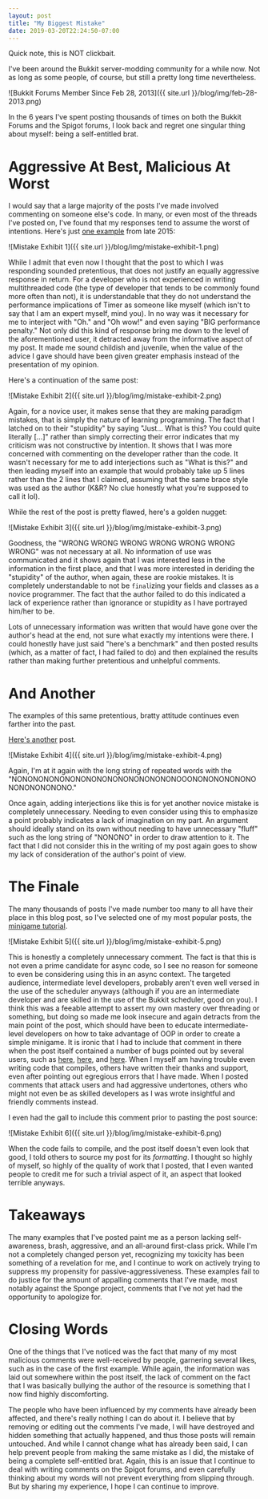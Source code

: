 ```yaml
---
layout: post
title: "My Biggest Mistake"
date: 2019-03-20T22:24:50-07:00
---
```


Quick note, this is NOT clickbait.

I've been around the Bukkit server-modding community for a
while now. Not as long as some people, of course, but still
a pretty long time nevertheless.

![Bukkit Forums Member Since Feb 28, 2013]({{ site.url }}/blog/img/feb-28-2013.png)

In the 6 years I've spent posting thousands of times on
both the Bukkit Forums and the Spigot forums, I look back
and regret one singular thing about myself: being a
self-entitled brat.

# Aggressive At Best, Malicious At Worst

I would say that a large majority of the posts I've made
involved commenting on someone else's code. In many, or
even most of the threads I've posted on, I've found that
my responses tend to assume the worst of intentions.
Here's just [one example](https://bukkit.org/threads/exonrunnable-a-new-runnable.390040/#post-3251252) from late 2015:

![Mistake Exhibit 1]({{ site.url }}/blog/img/mistake-exhibit-1.png)

While I admit that even now I thought that the post to
which I was responding sounded pretentious, that does not
justify an equally aggressive response in return. For a
developer who is not experienced in writing multithreaded
code (the type of developer that tends to be commonly
found more often than not), it is understandable that they
do not understand the performance implications of Timer
as someone like myself (which isn't to say that I am an
expert myself, mind you). In no way was it necessary for me
to interject with "Oh."  and "Oh wow!" and even saying
"BIG performance penalty." Not only did this kind of
response bring me down to the level of the aforementioned
user, it detracted away from the informative aspect of my
post. It made me sound childish and juvenile, when the
value of the advice I gave should have been given greater
emphasis instead of the presentation of my opinion.

Here's a continuation of the same post:

![Mistake Exhibit 2]({{ site.url }}/blog/img/mistake-exhibit-2.png)

Again, for a novice user, it makes sense that they are
making paradigm mistakes, that is simply the nature of
learning programming. The fact that I latched on to their
"stupidity" by saying "Just... What is this? You could quite literally [...]"
rather than simply correcting their error indicates that
my criticism was not constructive by intention. It shows
that I was more concerned with commenting on the developer
rather than the code. It wasn't necessary for me to
add interjections such as "What is this?" and then
leading myself into an example that would probably take up
5 lines rather than the 2 lines that I claimed, assuming
that the same brace style was used as the author (K&R? No
clue honestly what you're supposed to call it lol).

While the rest of the post is pretty flawed, here's a
golden nugget:

![Mistake Exhibit 3]({{ site.url }}/blog/img/mistake-exhibit-3.png)

Goodness, the "WRONG WRONG WRONG WRONG WRONG WRONG WRONG"
was not necessary at all. No information of use was
communicated and it shows again that I was interested less
in the information in the first place, and that I was more
interested in deriding the "stupidity" of the author, when
again, these are rookie mistakes. It is completely
understandable to not be `final`izing your fields and
classes as a novice programmer. The fact that the author
failed to do this indicated a lack of experience rather than
ignorance or stupidity as I have portrayed him/her to be.

Lots of unnecessary information was written that would have
gone over the author's head at the end, not sure what
exactly my intentions were there. I could honestly have
just said "here's a benchmark" and then posted results
(which, as a matter of fact, I had failed to do) and then 
explained the results rather than making further pretentious
and unhelpful comments.

# And Another

The examples of this same pretentious, bratty attitude
continues even farther into the past.

[Here's another](https://bukkit.org/threads/moving-packetplayoutparticles-with-entities.373750/#post-3172379) post.

![Mistake Exhibit 4]({{ site.url }}/blog/img/mistake-exhibit-4.png)

Again, I'm at it again with the long string of repeated
words with the "NONONONONONONONONONONONONONONONOOONONONONONONONONONONONONO."

Once again, adding interjections like this is for yet
another novice mistake is completely unnecessary. Needing
to even consider using this to emphasize a point probably
indicates a lack of imagination on my part. An argument
should ideally stand on its own without needing to have
unnecessary "fluff" such as the long string of "NONONO"
in order to draw attention to it. The fact that I did not
consider this in the writing of my post again goes to
show my lack of consideration of the author's point of
view.

# The Finale

The many thousands of posts I've made number too many to
all have their place in this blog post, so I've selected
one of my most popular posts, the [minigame tutorial](https://bukkit.org/threads/make-a-minigame-plugin.168164/).

![Mistake Exhibit 5]({{ site.url }}/blog/img/mistake-exhibit-5.png)

This is honestly a completely unnecessary comment. The
fact is that this is not even a prime candidate for async
code, so I see no reason for someone to even be considering
using this in an async context. The targeted audience,
intermediate level developers, probably aren't even well
versed in the use of the scheduler anyways (although if
you are an intermediate developer and are skilled in the
use of the Bukkit scheduler, good on you). I think this was
a feeable attempt to assert my own mastery over threading
or something, but doing so made me look insecure and again
detracts from the main point of the post, which should
have been to educate intermediate-level developers on how
to take advantage of OOP in order to create a simple
minigame. It is ironic that I had to include that comment
in there when the post itself contained a number of bugs
pointed out by several users, such as [here](https://bukkit.org/threads/make-a-minigame-plugin.168164/#post-1814525),
[here](https://bukkit.org/threads/make-a-minigame-plugin.168164/page-2#post-1822616),
and [here](https://bukkit.org/threads/make-a-minigame-plugin.168164/page-2#post-1822730).
When I myself am having trouble even writing code that
compiles, others have written their thanks and support,
even after pointing out egregious errors that I have made.
When I posted comments that attack users and had aggressive
undertones, others who might not even be as skilled
developers as I was wrote insightful and friendly comments
instead.

I even had the gall to include this comment prior to
pasting the post source:

![Mistake Exhibit 6]({{ site.url }}/blog/img/mistake-exhibit-6.png)

When the code fails to compile, and the post itself doesn't
even look that good, I told others to source my post for
its *formatting*. I thought so highly of myself, so highly
of the quality of work that I posted, that I even wanted
people to credit me for such a trivial aspect of it, an
aspect that looked terrible anyways. 

# Takeaways

The many examples that I've posted paint me as a person
lacking self-awareness, brash, aggressive, and an
all-around first-class prick. While I'm not a completely
changed person yet, recognizing my toxicity has been
something of a revelation for me, and I continue to work
on actively trying to suppress my propensity for
passive-aggressiveness. These examples fail to do justice
for the amount of appalling comments that I've made, most
notably against the Sponge project, comments that I've not
yet had the opportunity to apologize for.

# Closing Words

One of the things that I've noticed was the fact that many
of my most malicious comments were well-received by people,
garnering several likes, such as in the case of the first
example. While again, the information was laid out
somewhere within the post itself, the lack of comment on
the fact that I was basically bullying the author of the
resource is something that I now find highly discomforting.

The people who have been influenced by my comments have
already been affected, and there's really nothing I can do
about it. I believe that by removing or editing out the
comments I've made, I will have destroyed and hidden 
something that actually happened, and thus those posts will
remain untouched. And while I cannot change what has
already been said, I can help prevent people from making
the same mistake as I did, the mistake of being a complete
self-entitled brat. Again, this is an issue that I continue
to deal with writing comments on the Spigot forums, and
even carefully thinking about my words will not prevent
everything from slipping through. But by sharing my
experience, I hope I can continue to improve.
